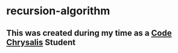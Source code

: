 # recursion-algorithm
## This was created during my time as a [Code Chrysalis](https://codechrysalis.io) Student